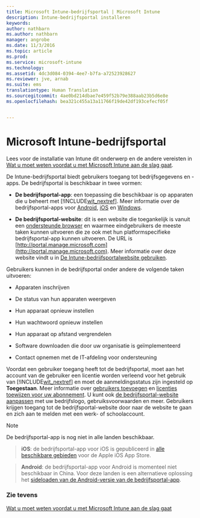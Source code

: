 ```yaml
---
title: Microsoft Intune-bedrijfsportal | Microsoft Intune
description: Intune-bedrijfsportal installeren
keywords: 
author: nathbarn
ms.author: nathbarn
manager: angrobe
ms.date: 11/3/2016
ms.topic: article
ms.prod: 
ms.service: microsoft-intune
ms.technology: 
ms.assetid: 4dc3d084-0394-4ee7-b7fa-a72523928627
ms.reviewer: jve, arnab
ms.suite: ems
translationtype: Human Translation
ms.sourcegitcommit: 4ae0bd214dbae7e459f52b79e388aab23b5d6e8e
ms.openlocfilehash: bea321c455a13a11766f19de42df193cefecf05f


---
```


# <a name="microsoft-intune-company-portal"></a>Microsoft Intune-bedrijfsportal

Lees voor de installatie van Intune dit onderwerp en de andere vereisten in [Wat u moet weten voordat u met Microsoft Intune aan de slag gaat](what-to-know-before-you-start-microsoft-intune.md).

De Intune-bedrijfsportal biedt gebruikers toegang tot bedrijfsgegevens en -apps. De bedrijfsportal is beschikbaar in twee vormen:

-   **De bedrijfsportal-app**: een toepassing die beschikbaar is op apparaten die u beheert met [!INCLUDE[wit_nextref](../includes/wit_nextref_md.md)]. Meer informatie over de bedrijfsportal-apps voor [Android](/Intune/EndUser/using-your-android-device-with-intune), [iOS](/Intune/EndUser/using-your-ios-or-mac-os-x-device-with-intune) en [Windows](/Intune/EndUser/using-your-windows-device-with-intune).


- **De bedrijfsportal-website**: dit is een website die toegankelijk is vanuit een [ondersteunde browser](supported-web-browsers.md) en waarmee eindgebruikers de meeste taken kunnen uitvoeren die ze ook met hun platformspecifieke bedrijfsportal-app kunnen uitvoeren. De URL is [http://portal.manage.microsoft.com](http://portal.manage.microsoft.com). Meer informatie over deze website vindt u in [De Intune-bedrijfsportalwebsite gebruiken](/Intune/EndUser/using-the-intune-company-portal-website).

Gebruikers kunnen in de bedrijfsportal onder andere de volgende taken uitvoeren:

-   Apparaten inschrijven

-   De status van hun apparaten weergeven

-   Hun apparaat opnieuw instellen

-   Hun wachtwoord opnieuw instellen

-   Hun apparaat op afstand vergrendelen

-   Software downloaden die door uw organisatie is geïmplementeerd

-   Contact opnemen met de IT-afdeling voor ondersteuning

Voordat een gebruiker toegang heeft tot de bedrijfsportal, moet aan het account van de gebruiker een licentie worden verleend voor het gebruik van [!INCLUDE[wit_nextref](../includes/wit_nextref_md.md)] en moet de aanmeldingsstatus zijn ingesteld op **Toegestaan**. Meer informatie over [gebruikers toevoegen](start-with-a-paid-subscription-to-microsoft-intune-step-3.md) en [licenties toewijzen voor uw abonnement](start-with-a-paid-subscription-to-microsoft-intune-step-4.md). U kunt ook [de bedrijfsportal-website aanpassen](start-with-a-paid-subscription-to-microsoft-intune-step-7.md) met uw bedrijfslogo, gebruiksvoorwaarden en meer. Gebruikers krijgen toegang tot de bedrijfsportal-website door naar de website te gaan en zich aan te melden met een werk- of schoolaccount.

> [!NOTE]
> De bedrijfsportal-app is nog niet in alle landen beschikbaar.

> __iOS__: de bedrijfsportal-app voor iOS is gepubliceerd in [alle beschikbare gebieden](https://go.microsoft.com/fwlink/?linkid=831284) voor de Apple iOS App Store.

> __Android__: de bedrijfsportal-app voor Android is momenteel niet beschikbaar in China. Voor deze landen is een alternatieve oplossing het [sideloaden van de Android-versie van de bedrijfsportal-app](https://www.microsoft.com/en-us/download/details.aspx?id=49140).  

### <a name="see-also"></a>Zie tevens
[Wat u moet weten voordat u met Microsoft Intune aan de slag gaat](what-to-know-before-you-start-microsoft-intune.md)



<!--HONumber=Nov16_HO1-->


